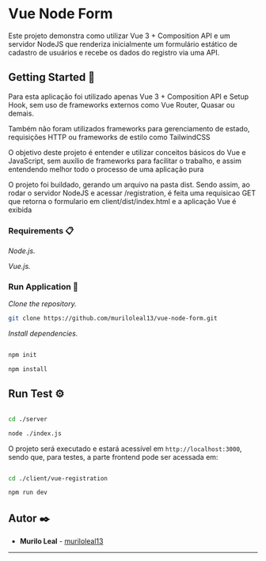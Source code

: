 # Vue Node Form

Este projeto demonstra como utilizar Vue 3 + Composition API e um servidor NodeJS que renderiza inicialmente um formulário estático de cadastro de usuários e recebe os dados do registro via uma API.

## Getting Started 🚀

Para esta aplicação foi utilizado apenas Vue 3 + Composition API e Setup Hook, sem uso de frameworks externos como Vue Router, Quasar ou demais.

Também não foram utilizados frameworks para gerenciamento de estado, requisições HTTP ou frameworks de estilo como TailwindCSS

O objetivo deste projeto é entender e utilizar conceitos básicos do Vue e JavaScript, sem auxílio de frameworks para facilitar o trabalho, e assim entendendo melhor todo o processo de uma aplicação pura

O projeto foi buildado, gerando um arquivo na pasta dist. Sendo assim, ao rodar o servidor NodeJS e acessar /registration, é feita uma requisicao GET que retorna o formulario em client/dist/index.html e a aplicação Vue é exibida

### Requirements 📋

_Node.js._

_Vue.js._

### Run Application 🔧

_Clone the repository._

```sh
git clone https://github.com/muriloleal13/vue-node-form.git
```

_Install dependencies._

```sh

npm init

npm install

```

## Run Test ⚙️

```sh

cd ./server

node ./index.js

```

O projeto será executado e estará acessível em `http://localhost:3000`, sendo que, para testes, a parte frontend pode ser acessada em:

```sh

cd ./client/vue-registration

npm run dev

```

## Autor ✒️

- **Murilo Leal** - [muriloleal13](https://github.com/muriloleal13)

---
